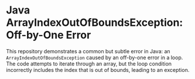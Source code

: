 # Java ArrayIndexOutOfBoundsException: Off-by-One Error

This repository demonstrates a common but subtle error in Java: an `ArrayIndexOutOfBoundsException` caused by an off-by-one error in a loop. The code attempts to iterate through an array, but the loop condition incorrectly includes the index that is out of bounds, leading to an exception.